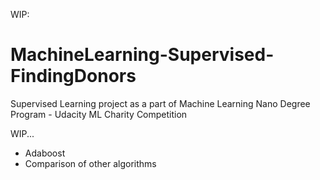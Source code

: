 WIP:

# MachineLearning-Supervised-FindingDonors
Supervised Learning project as a part of Machine Learning Nano Degree Program - Udacity ML Charity Competition

WIP... 

- Adaboost
- Comparison of other algorithms
